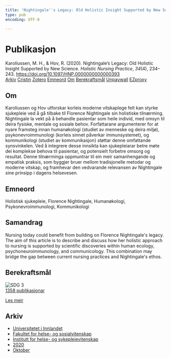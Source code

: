 ```yaml
---
title: 'Nightingale''s Legacy: Old Holistic Insight Supported by New Science'
type: pub
encoding: UTF-8

---
```

<h1>Publikasjon</h1>
<article id="csl-bib-container-49FXWGDZ" class="csl-bib-container">
  <div class="csl-bib-body"> <div class="csl-entry">Karoliussen, M. H., &#38; Hov, R. (2020). Nightingale’s Legacy: Old Holistic Insight Supported by New Science. <i>Holistic Nursing Practice</i>, <i>34</i>(4), 234–243. <a href="https://doi.org/10.1097/HNP.0000000000000393">https://doi.org/10.1097/HNP.0000000000000393</a></div> </div>
  <div class="csl-bib-buttons">
    <a href="#taxonomy-article-49FXWGDZ" alt="archive" class="csl-bib-button">Arkiv</a>
    <a href="https://app.cristin.no/results/show.jsf?id=1838324" alt="Cristin" class="csl-bib-button">Cristin</a>
    <a href="http://zotero.org/groups/5881554/items/49FXWGDZ" alt="Zotero" class="csl-bib-button">Zotero</a>
    <a href="#keywords-article-49FXWGDZ" alt="keywords" class="csl-bib-button">Emneord</a>
    <a href="#about-article-49FXWGDZ" alt="about_pub" class="csl-bib-button">Om</a>
    <a href="#sdg-article-49FXWGDZ" alt="sdg" class="csl-bib-button">Berekraftsmål</a>
    <a href="https://doi.org/10.1097/hnp.0000000000000393" alt="Unpaywall" class="csl-bib-button">Unpaywall</a>
    <a href="https://doi.org/10.1097/hnp.0000000000000393" alt="EZproxy" class="csl-bib-button">EZproxy</a>
  </div>
  <div id="csl-bib-meta-container-49FXWGDZ"></div>
</article>
<div id="csl-bib-meta-49FXWGDZ" class="csl-bib-meta">
  <article id="about-article-49FXWGDZ" class="about_pub-article">
    <h1>Om</h1>
    Karoliussen og Hov utforskar korleis moderne vitskaplege felt kan styrke sjukepleie ved å gå tilbake til Florence Nightingale sin holistiske tilnærming. Nightingale la vekt på å behandle pasientar som heile individ, med omsyn til deira fysiske, mentale og sosiale behov. Forfattarane argumenterer for at nyare framsteg innan humanøkologi (studiet av menneske og deira miljø), psykonevroimmunologi (korleis sinnet påverkar immunsystemet), og kommunikologi (studiet av kommunikasjon) støttar denne omfattande synsvinkelen. Ved å integrere desse innsikta kan sjukepleiarar betre møte dei komplekse behova til pasientar, og potensielt forbetre omsorg og resultat. Denne tilnærminga oppmuntrar til ein meir samanhengande og empatisk praksis, som byggjer bruer mellom tradisjonelle metodar og moderne vitskap, og framhevar den vedvarande relevansen av Nightingale sine prinsipp i dagens helsevesen.
  </article>
  <article id="keywords-article-49FXWGDZ" class="keywords-article">
    <h1>Emneord</h1>
    Holistisk sjukepleie, Florence Nightingale, Humanøkologi, Psykonevroimmunologi, Kommunikologi
  </article>
  <article id="abstract-article-49FXWGDZ" class="abstract-article">
    <h1>Samandrag</h1>
    Nursing today could benefit from building on Florence Nightingale's legacy. The aim of this article is to describe and discuss how her holistic approach to nursing is supported by scientific discoveries within human ecology, psychoneuroimmunology, and communicology. This combination may bridge the gap between current nursing practices and Nightingale's ethos.
  </article>
  <article id="sdg-article-49FXWGDZ" class="sdg-article">
    <h1>Berekraftsmål</h1>
    <div class="sdg-container"><div id="sdg3" class="sdg">
        <img src="{{< params subfolder >}}images/sdg/sdg03_nn.png" class="image" alt="SDG 3">
        <div class="sdg-overlay">
          <a href="/nn/archive/?key=?sdg=3#archive" class="sdg-publication-count"><span>1358</span> publikasjonar</a>
          <p><a href="https://fn.no/om-fn/fns-baerekraftsmaal/god-helse-og-livskvalitet?lang=nno-NO" class="sdg-read-more">Les meir</a></p>
        </div>
      </div></div>
  </article>
  <article id="taxonomy-article-49FXWGDZ" class="taxonomy-article">
    <h1>Arkiv</h1>
    <ul>
      <li>
        <a href="/nn/archive/?key=3DCRN523">Universitetet i Innlandet</a>
      </li>
      <li>
        <a href="/nn/archive/?key=IDKFS3MX">Fakultet for helse- og sosialvitenskap</a>
      </li>
      <li>
        <a href="/nn/archive/?key=GTV4ECMZ">Institutt for helse- og sykepleievitenskap</a>
      </li>
      <li>
        <a href="/nn/archive/?key=LNJIKLR2">2020</a>
      </li>
      <li>
        <a href="/nn/archive/?key=95UGTTLG">Oktober</a>
      </li>
    </ul>
  </article>
</div>
